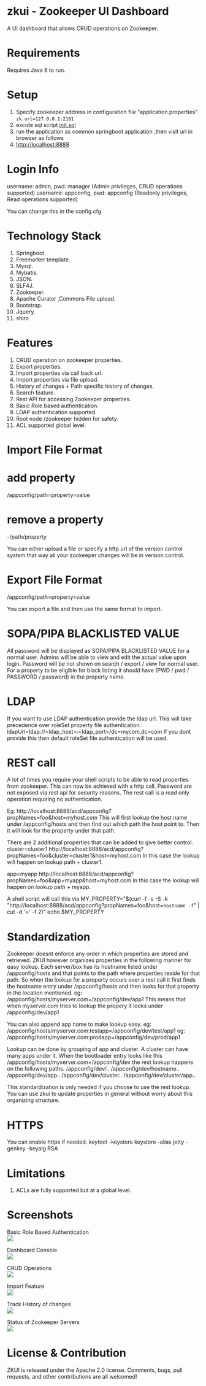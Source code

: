 zkui - Zookeeper UI Dashboard
====================
A UI dashboard that allows CRUD operations on Zookeeper.

Requirements
====================
Requires Java 8 to run.

Setup
====================
1. Specify zookeeper address in configuration file "application.properties"  ``` zk.url=127.0.0.1:2181 ```
2. excute sql script [init.sql](https://github.com/guoqingming/zkui/blob/master/sql/init.sql)
3. run the application as common springboot application ,then visit url in browser as follows
4. <a href="http://localhost:8888">http://localhost:8888</a> 

Login Info
====================
username: admin, pwd: manager (Admin privileges, CRUD operations supported)
username: appconfig, pwd: appconfig (Readonly privileges, Read operations supported)

You can change this in the config.cfg

Technology Stack
====================
1. Springboot.
2. Freemarker template.
3. Mysql.
4. Mybatis.
5. JSON.
6. SLF4J.
7. Zookeeper.
8. Apache Curator ,Commons File upload.
9. Bootstrap.
10. Jquery.
11. shiro


Features
====================
1. CRUD operation on zookeeper properties.
2. Export properties.
3. Import properties via call back url.
4. Import properties via file upload.
5. History of changes + Path specific history of changes.
6. Search feature.
7. Rest API for accessing Zookeeper properties.
8. Basic Role based authentication.
9. LDAP authentication supported.
10. Root node /zookeeper hidden for safety.
11. ACL supported global level.

Import File Format
====================
# add property
/appconfig/path=property=value
# remove a property
-/path/property

You can either upload a file or specify a http url of the version control system that way all your zookeeper changes will be in version control. 

Export File Format
====================
/appconfig/path=property=value

You can export a file and then use the same format to import.

SOPA/PIPA BLACKLISTED VALUE
====================
All password will be displayed as SOPA/PIPA BLACKLISTED VALUE for a normal user. Admins will be able to view and edit the actual value upon login.
Password will be not shown on search / export / view for normal user.
For a property to be eligible for black listing it should have (PWD / pwd / PASSWORD / password) in the property name.

LDAP
====================
If you want to use LDAP authentication provide the ldap url. This will take precedence over roleSet property file authentication.
ldapUrl=ldap://<ldap_host>:<ldap_port>/dc=mycom,dc=com
If you dont provide this then default roleSet file authentication will be used.

REST call
====================
A lot of times you require your shell scripts to be able to read properties from zookeeper. This can now be achieved with a http call. Password are not exposed via rest api for security reasons. The rest call is a read only operation requiring no authentication.

Eg:
http://localhost:8888/acd/appconfig?propNames=foo&host=myhost.com
This will first lookup the host name under /appconfig/hosts and then find out which path the host point to. Then it will look for the property under that path.

There are 2 additional properties that can be added to give better control.
cluster=cluster1
http://localhost:8888/acd/appconfig?propNames=foo&cluster=cluster1&host=myhost.com
In this case the lookup will happen on lookup path + cluster1.

app=myapp
http://localhost:8888/acd/appconfig?propNames=foo&app=myapp&host=myhost.com
In this case the lookup will happen on lookup path + myapp.

A shell script will call this via
MY_PROPERTY="$(curl -f -s -S -k "http://localhost:8888/acd/appconfig?propNames=foo&host=`hostname -f`" | cut -d '=' -f 2)"
echo $MY_PROPERTY

Standardization
====================
Zookeeper doesnt enforce any order in which properties are stored and retrieved. ZKUI however organizes properties in the following manner for easy lookup.
Each server/box has its hostname listed under /appconfig/hosts and that points to the path where properties reside for that path. So when the lookup for a property occurs over a rest call it first finds the hostname entry under /appconfig/hosts and then looks for that property in the location mentioned.
eg: /appconfig/hosts/myserver.com=/appconfig/dev/app1 
This means that when myserver.com tries to lookup the propery it looks under /appconfig/dev/app1

You can also append app name to make lookup easy.
eg: /appconfig/hosts/myserver.com:testapp=/appconfig/dev/test/app1 
eg: /appconfig/hosts/myserver.com:prodapp=/appconfig/dev/prod/app1

Lookup can be done by grouping of app and cluster. A cluster can have many apps under it. When the bootloader entry looks like this /appconfig/hosts/myserver.com=/appconfig/dev the rest lookup happens on the following paths.
/appconfig/dev/..
/appconfig/dev/hostname..
/appconfig/dev/app..
/appconfig/dev/cluster..
/appconfig/dev/cluster/app..

This standardization is only needed if you choose to use the rest lookup. You can use zkui to update properties in general without worry about this organizing structure.

HTTPS
====================
You can enable https if needed. 
keytool -keystore keystore -alias jetty -genkey -keyalg RSA


Limitations
====================
1. ACLs are fully supported but at a global level.

Screenshots
====================
Basic Role Based Authentication
<br/>
<img src="https://raw.github.com/guoqingming/zkui/master/images/zkui-0.png"/>
<br/>

Dashboard Console
<br/>
<img src="https://raw.github.com/guoqingming/zkui/master/images/zkui-1.png"/>
<br/>

CRUD Operations
<br/>
<img src="https://raw.github.com/guoqingming/zkui/master/images/zkui-2.png"/>
<br/>

Import Feature
<br/>
<img src="https://raw.github.com/guoqingming/zkui/master/images/zkui-3.png"/>
<br/>

Track History of changes
<br/>
<img src="https://raw.github.com/guoqingming/zkui/master/images/zkui-4.png"/>
<br/>

Status of Zookeeper Servers
<br/>
<img src="https://raw.github.com/guoqingming/zkui/master/images/zkui-5.png"/>
<br/>

License & Contribution
====================

ZKUI is released under the Apache 2.0 license. Comments, bugs, pull requests, and other contributions are all welcomed!

